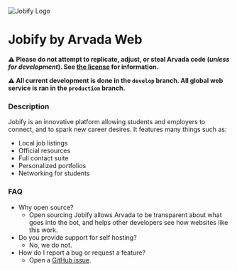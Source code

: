 ![Jobify Logo](https://i.ibb.co/BV51LQj/5bdaa947785597d2b0d4f649f6f79e2c.png)
# Jobify by Arvada Web
**⚠️ Please do not attempt to replicate, adjust, or steal Arvada code (*unless for development*). See [the license](https://www.gnu.org/licenses/agpl-3.0.txt) for information.**

**⚠️ All current development is done in the `develop` branch. All global web service is ran in the `production` branch.**

### Description
Jobify is an innovative platform allowing students and employers to connect, and to spark new career desires. It features many things such as:
* Local job listings
* Official resources
* Full contact suite
* Personalized portfolios
* Networking for students

### FAQ

* Why open source?
  * Open sourcing Jobify allows Arvada to be transparent about what goes into the bot, and helps other developers see how websites like this work.
* Do you provide support for self hosting?
  * No, we do not.
* How do I report a bug or request a feature?
  * Open a [GitHub issue](https://github.com/emersonzzz/fbla-web/issues/new).
